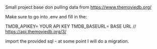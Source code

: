 Small project base don pulling data from https://www.themoviedb.org/ 

Make sure to go into .env and fill in the:

TMDB_APIKEY= YOUR API KEY
TMDB_BASEURL= BASE URL // https://api.themoviedb.org/3/

import the provided sql - at some point I will do a migration.

